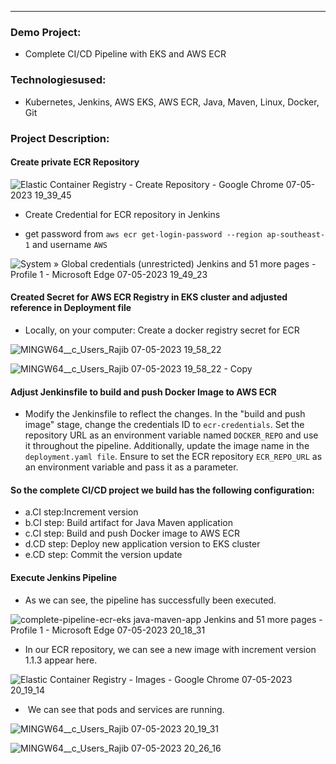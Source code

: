 
------------------------------------------------------------------------------
  
  
  ### Demo Project: 
  * Complete CI/CD Pipeline with EKS and AWS ECR 
  ### Technologiesused: 
  * Kubernetes, Jenkins, AWS EKS, AWS ECR, Java, Maven, Linux, Docker, Git 
  ### Project Description: 
  ####  Create private ECR Repository

  ![Elastic Container Registry - Create Repository - Google Chrome 07-05-2023 19_39_45](https://github.com/Rajib-Mardi/Kubernetes-on-AWS-EKS/assets/96679708/77fca88c-8b6d-4350-8c8c-608515a5f764)



* Create Credential for ECR repository in Jenkins

 
 * get password from  ``` aws ecr get-login-password --region ap-southeast-1 ``` and username ``` AWS ```

 ![System » Global credentials (unrestricted)  Jenkins  and 51 more pages - Profile 1 - Microsoft​ Edge 07-05-2023 19_49_23](https://github.com/Rajib-Mardi/Kubernetes-on-AWS-EKS/assets/96679708/31bce19f-fe80-4987-aa77-b6f89eaa4932)


#### Created Secret for AWS ECR Registry in EKS cluster and adjusted reference in Deployment file
 * Locally, on your computer: Create a docker registry secret for ECR

![MINGW64__c_Users_Rajib 07-05-2023 19_58_22](https://github.com/Rajib-Mardi/Kubernetes-on-AWS-EKS/assets/96679708/9fce5663-e994-4407-9159-8f77dd7518fe)


![MINGW64__c_Users_Rajib 07-05-2023 19_58_22 - Copy](https://github.com/Rajib-Mardi/Kubernetes-on-AWS-EKS/assets/96679708/5144587a-7195-4a52-a403-42413aae51cc)


#### Adjust Jenkinsfile to build and push Docker Image to AWS ECR

* Modify the Jenkinsfile to reflect the changes. In the "build and push image" stage, change the credentials ID to ```ecr-credentials```. Set the repository URL as an environment variable named ```DOCKER_REPO``` and use it throughout the pipeline. Additionally, update the image name in the ```deployment.yaml file```. Ensure to set the ECR repository ```ECR_REPO_URL``` as an environment variable and pass it as a parameter. 

#### So the complete CI/CD project we build has the following configuration:
* a.CI step:Increment version
* b.CI step: Build artifact for Java Maven application 
* c.CI step: Build and push Docker image to AWS ECR 
* d.CD step: Deploy new application version to EKS cluster 
* e.CD step: Commit the version update


#### Execute Jenkins Pipeline

* As we can see, the pipeline has successfully been executed.

![complete-pipeline-ecr-eks  java-maven-app   Jenkins  and 51 more pages - Profile 1 - Microsoft​ Edge 07-05-2023 20_18_31](https://github.com/Rajib-Mardi/Kubernetes-on-AWS-EKS/assets/96679708/00fbf61d-f53e-4811-9a4d-159266190012)

* In our ECR repository, we can see a new image with increment version 1.1.3 appear here.

![Elastic Container Registry - Images - Google Chrome 07-05-2023 20_19_14](https://github.com/Rajib-Mardi/Kubernetes-on-AWS-EKS/assets/96679708/e09fa50d-6604-4e18-8ab8-ec8d7816fd3a)


*  We can see that pods and services are running.

![MINGW64__c_Users_Rajib 07-05-2023 20_19_31](https://github.com/Rajib-Mardi/Kubernetes-on-AWS-EKS/assets/96679708/557323b5-1def-4fc0-8425-5416bc6d967b)

![MINGW64__c_Users_Rajib 07-05-2023 20_26_16](https://github.com/Rajib-Mardi/Kubernetes-on-AWS-EKS/assets/96679708/03362771-01e0-4b91-9150-15feba4c5c9a)






